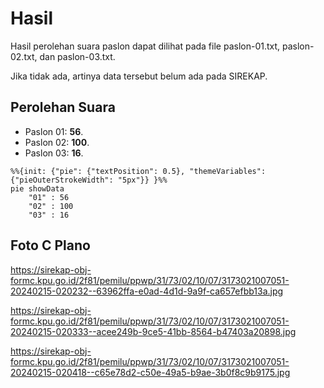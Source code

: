 # Hasil

Hasil perolehan suara paslon dapat dilihat pada file paslon-01.txt, paslon-02.txt, dan paslon-03.txt.

Jika tidak ada, artinya data tersebut belum ada pada SIREKAP.

## Perolehan Suara

 * Paslon 01: **56**.
 * Paslon 02: **100**.
 * Paslon 03: **16**.

```mermaid
%%{init: {"pie": {"textPosition": 0.5}, "themeVariables": {"pieOuterStrokeWidth": "5px"}} }%%
pie showData
    "01" : 56
    "02" : 100
    "03" : 16
```
## Foto C Plano

https://sirekap-obj-formc.kpu.go.id/2f81/pemilu/ppwp/31/73/02/10/07/3173021007051-20240215-020232--63962ffa-e0ad-4d1d-9a9f-ca657efbb13a.jpg

https://sirekap-obj-formc.kpu.go.id/2f81/pemilu/ppwp/31/73/02/10/07/3173021007051-20240215-020333--acee249b-9ce5-41bb-8564-b47403a20898.jpg

https://sirekap-obj-formc.kpu.go.id/2f81/pemilu/ppwp/31/73/02/10/07/3173021007051-20240215-020418--c65e78d2-c50e-49a5-b9ae-3b0f8c9b9175.jpg
